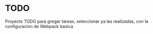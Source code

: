 # TODO

Proyecto TODO para gregar tareas, seleccionar ya las realizadas, con la configuracion de Webpack basica